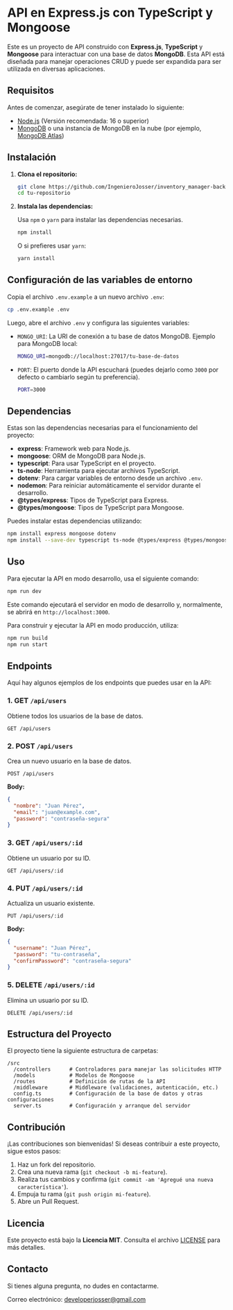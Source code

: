 
# API en Express.js con TypeScript y Mongoose

Este es un proyecto de API construido con **Express.js**, **TypeScript** y **Mongoose** para interactuar con una base de datos **MongoDB**. Esta API está diseñada para manejar operaciones CRUD y puede ser expandida para ser utilizada en diversas aplicaciones.

## Requisitos

Antes de comenzar, asegúrate de tener instalado lo siguiente:

- [Node.js](https://nodejs.org/) (Versión recomendada: 16 o superior)
- [MongoDB](https://www.mongodb.com/) o una instancia de MongoDB en la nube (por ejemplo, [MongoDB Atlas](https://www.mongodb.com/cloud/atlas))

## Instalación

1. **Clona el repositorio:**

   ```bash
   git clone https://github.com/IngenieroJosser/inventory_manager-backend.git
   cd tu-repositorio
   ```

2. **Instala las dependencias:**

   Usa `npm` o `yarn` para instalar las dependencias necesarias.

   ```bash
   npm install
   ```

   O si prefieres usar `yarn`:

   ```bash
   yarn install
   ```

## Configuración de las variables de entorno

Copia el archivo `.env.example` a un nuevo archivo `.env`:

```bash
cp .env.example .env
```

Luego, abre el archivo `.env` y configura las siguientes variables:

- `MONGO_URI`: La URI de conexión a tu base de datos MongoDB. Ejemplo para MongoDB local:
  
  ```bash
  MONGO_URI=mongodb://localhost:27017/tu-base-de-datos
  ```

- `PORT`: El puerto donde la API escuchará (puedes dejarlo como `3000` por defecto o cambiarlo según tu preferencia).

  ```bash
  PORT=3000
  ```

## Dependencias

Estas son las dependencias necesarias para el funcionamiento del proyecto:

- **express**: Framework web para Node.js.
- **mongoose**: ORM de MongoDB para Node.js.
- **typescript**: Para usar TypeScript en el proyecto.
- **ts-node**: Herramienta para ejecutar archivos TypeScript.
- **dotenv**: Para cargar variables de entorno desde un archivo `.env`.
- **nodemon**: Para reiniciar automáticamente el servidor durante el desarrollo.
- **@types/express**: Tipos de TypeScript para Express.
- **@types/mongoose**: Tipos de TypeScript para Mongoose.

Puedes instalar estas dependencias utilizando:

```bash
npm install express mongoose dotenv
npm install --save-dev typescript ts-node @types/express @types/mongoose nodemon
```

## Uso

Para ejecutar la API en modo desarrollo, usa el siguiente comando:

```bash
npm run dev
```

Este comando ejecutará el servidor en modo de desarrollo y, normalmente, se abrirá en `http://localhost:3000`.

Para construir y ejecutar la API en modo producción, utiliza:

```bash
npm run build
npm run start
```

## Endpoints

Aquí hay algunos ejemplos de los endpoints que puedes usar en la API:

### 1. **GET** `/api/users`

Obtiene todos los usuarios de la base de datos.

```http
GET /api/users
```

### 2. **POST** `/api/users`

Crea un nuevo usuario en la base de datos.

```http
POST /api/users
```

**Body:**

```json
{
  "nombre": "Juan Pérez",
  "email": "juan@example.com",
  "password": "contraseña-segura"
}
```

### 3. **GET** `/api/users/:id`

Obtiene un usuario por su ID.

```http
GET /api/users/:id
```

### 4. **PUT** `/api/users/:id`

Actualiza un usuario existente.

```http
PUT /api/users/:id
```

**Body:**

```json
{
  "username": "Juan Pérez",
  "password": "tu-contraseña",
  "confirmPassword": "contraseña-segura"
}
```

### 5. **DELETE** `/api/users/:id`

Elimina un usuario por su ID.

```http
DELETE /api/users/:id
```

## Estructura del Proyecto

El proyecto tiene la siguiente estructura de carpetas:

```
/src
  /controllers      # Controladores para manejar las solicitudes HTTP
  /models           # Modelos de Mongoose
  /routes           # Definición de rutas de la API
  /middleware       # Middleware (validaciones, autenticación, etc.)
  config.ts         # Configuración de la base de datos y otras configuraciones
  server.ts         # Configuración y arranque del servidor
```

## Contribución

¡Las contribuciones son bienvenidas! Si deseas contribuir a este proyecto, sigue estos pasos:

1. Haz un fork del repositorio.
2. Crea una nueva rama (`git checkout -b mi-feature`).
3. Realiza tus cambios y confirma (`git commit -am 'Agregué una nueva característica'`).
4. Empuja tu rama (`git push origin mi-feature`).
5. Abre un Pull Request.

## Licencia

Este proyecto está bajo la **Licencia MIT**. Consulta el archivo [LICENSE](LICENSE) para más detalles.

## Contacto

Si tienes alguna pregunta, no dudes en contactarme.

Correo electrónico: developerjosser@gmail.com
